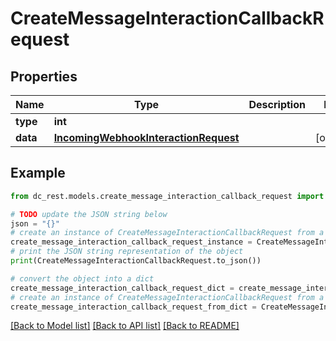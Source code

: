 # CreateMessageInteractionCallbackRequest


## Properties

Name | Type | Description | Notes
------------ | ------------- | ------------- | -------------
**type** | **int** |  | 
**data** | [**IncomingWebhookInteractionRequest**](IncomingWebhookInteractionRequest.md) |  | [optional] 

## Example

```python
from dc_rest.models.create_message_interaction_callback_request import CreateMessageInteractionCallbackRequest

# TODO update the JSON string below
json = "{}"
# create an instance of CreateMessageInteractionCallbackRequest from a JSON string
create_message_interaction_callback_request_instance = CreateMessageInteractionCallbackRequest.from_json(json)
# print the JSON string representation of the object
print(CreateMessageInteractionCallbackRequest.to_json())

# convert the object into a dict
create_message_interaction_callback_request_dict = create_message_interaction_callback_request_instance.to_dict()
# create an instance of CreateMessageInteractionCallbackRequest from a dict
create_message_interaction_callback_request_from_dict = CreateMessageInteractionCallbackRequest.from_dict(create_message_interaction_callback_request_dict)
```
[[Back to Model list]](../README.md#documentation-for-models) [[Back to API list]](../README.md#documentation-for-api-endpoints) [[Back to README]](../README.md)


